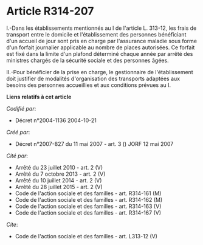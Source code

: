 # Article R314-207

I.-Dans les établissements mentionnés au I de l'article L. 313-12, les frais de transport entre le domicile et
l'établissement des personnes bénéficiant d'un accueil de jour sont pris en charge par l'assurance maladie sous forme d'un
forfait journalier applicable au nombre de places autorisées. Ce forfait est fixé dans la limite d'un plafond déterminé
chaque année par arrêté des ministres chargés de la sécurité sociale et des personnes âgées. 

II.-Pour bénéficier de la prise en charge, le gestionnaire de l'établissement doit justifier de modalités d'organisation des
transports adaptées aux besoins des personnes accueillies et aux conditions prévues au I.

**Liens relatifs à cet article**

_Codifié par_:

  - Décret n°2004-1136 2004-10-21

_Créé par_:

  - Décret n°2007-827 du 11 mai 2007 - art. 3 () JORF 12 mai 2007

_Cité par_:

  - Arrêté du 23 juillet 2010 - art. 2 (V)
  - Arrêté du 7 octobre 2013 - art. 2 (V)
  - Arrêté du 10 juillet 2014 - art. 2 (V)
  - Arrêté du 28 juillet 2015 - art. 2 (V)
  - Code de l'action sociale et des familles - art. R314-161 (M)
  - Code de l'action sociale et des familles - art. R314-162 (M)
  - Code de l'action sociale et des familles - art. R314-163 (V)
  - Code de l'action sociale et des familles - art. R314-167 (V)

_Cite_:

  - Code de l'action sociale et des familles - art. L313-12 (V)
